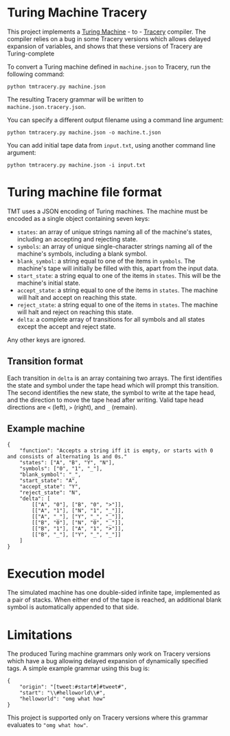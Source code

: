# Turing Machine Tracery

This project implements a [Turing Machine](https://en.wikipedia.org/wiki/Turing_Machine) - to - [Tracery](http://tracery.io) compiler. The compiler relies on a bug in some Tracery versions which allows delayed expansion of variables, and shows that these versions of Tracery are Turing-complete

To convert a Turing machine defined in `machine.json` to Tracery, run the following command:

```
python tmtracery.py machine.json
```

The resulting Tracery grammar will be written to `machine.json.tracery.json`.

You can specify a different output filename using a command line argument:

```
python tmtracery.py machine.json -o machine.t.json
```

You can add initial tape data from `input.txt`, using another command line argument:

```
python tmtracery.py machine.json -i input.txt
```

# Turing machine file format

TMT uses a JSON encoding of Turing machines.
The machine must be encoded as a single object containing seven keys:

* `states`: an array of unique strings naming all of the machine's states, including an accepting and rejecting state.
* `symbols`: an array of unique single-character strings naming all of the machine's symbols, including a blank symbol.
* `blank_symbol`: a string equal to one of the items in `symbols`. The machine's tape will initially be filled with this, apart from the input data.
* `start_state`: a string equal to one of the items in `states`. This will be the machine's initial state.
* `accept_state`: a string equal to one of the items in `states`. The machine will halt and accept on reaching this state.
* `reject_state`: a string equal to one of the items in `states`. The machine will halt and reject on reaching this state.
* `delta`: a complete array of transitions for all symbols and all states except the accept and reject state.

Any other keys are ignored.

## Transition format

Each transition in `delta` is an array containing two arrays.
The first identifies the state and symbol under the tape head which will prompt this transition.
The second identifies the new state, the symbol to write at the tape head, and the direction to move the tape head after writing.
Valid tape head directions are `<` (left), `>` (right), and `_` (remain).

## Example machine

```
{
    "function": "Accepts a string iff it is empty, or starts with 0 and consists of alternating 1s and 0s."
    "states": ["A", "B", "Y", "N"],
    "symbols": ["0", "1", "_"],
    "blank_symbol": "_",
    "start_state": "A",
    "accept_state": "Y",
    "reject_state": "N",
    "delta": [
		[["A", "0"], ["B", "0", ">"]],
		[["A", "1"], ["N", "1", "_"]],
		[["A", "_"], ["Y", "_", "_"]],
		[["B", "0"], ["N", "0", "_"]],
		[["B", "1"], ["A", "1", ">"]],
		[["B", "_"], ["Y", "_", "_"]]
	]
}
```

# Execution model

The simulated machine has one double-sided infinite tape, implemented as a pair of stacks.
When either end of the tape is reached, an additional blank symbol is automatically appended to that side.

# Limitations

The produced Turing machine grammars only work on Tracery versions which have a bug allowing delayed expansion of dynamically specified tags.
A simple example grammar using this bug is:

```
{
    "origin": "[tweet:#start#]#tweet#",
    "start": "\\#helloworld\\#",
    "helloworld": "omg what how"
}
```

This project is supported only on Tracery versions where this grammar evaluates to `"omg what how"`.
